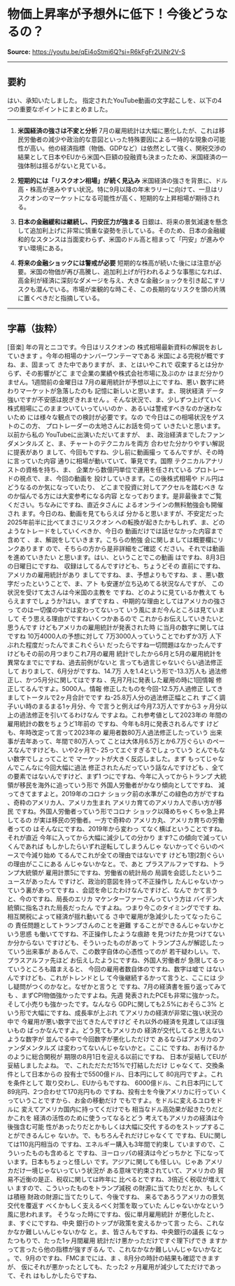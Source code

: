 # 物価上昇率が予想外に低下！今後どうなるの？

**Source:** <https://youtu.be/qEi4oStmi6Q?si=R6kFgFr2UiNr2V-S>

---

## 要約
はい、承知いたしました。
指定されたYouTube動画の文字起こしを、以下の4つの重要なポイントにまとめました。

---

1.  **米国経済の強さは不変と分析**
    7月の雇用統計は大幅に悪化したが、これは移民労働者の減少や政治的な意図といった特殊要因による一時的な現象の可能性が高い。他の経済指標（物価、GDPなど）は依然として強く、関税交渉の結果として日本やEUから米国へ巨額の投融資も決まったため、米国経済の一強体制は揺るがないと見ている。

2.  **短期的には「リスクオン相場」が続く見込み**
    米国経済の強さを背景に、ドル高・株高が進みやすい状況。特に9月以降の年末ラリーに向けて、一旦はリスクオンのマーケットになる可能性が高く、短期的な上昇相場が期待される。

3.  **日本の金融緩和は継続し、円安圧力が強まる**
    日銀は、将来の景気減速を懸念して追加利上げに非常に慎重な姿勢を示している。そのため、日本の金融緩和的なスタンスは当面変わらず、米国のドル高と相まって「円安」が進みやすい環境にある。

4.  **将来の金融ショックには警戒が必要**
    短期的な株高が続いた後には注意が必要。米国の物価が再び高騰し、追加利上げが行われるような事態になれば、高金利が経済に深刻なダメージを与え、大きな金融ショックを引き起こすリスクも潜んでいる。市場が楽観的な時こそ、この長期的なリスクを頭の片隅に置くべきだと指摘している。

---

## 字幕（抜粋）
[音楽] 年の背とニコです。今日はリスクオンの 株式相場最新資料の解説をおしていきます 。今年の相場のナンバーワンテーマである 米国による完税が概ですね、ま、固まって きた中でありますが、ま、とはいやこれで 収束するとは分からず、その影響がどこ まで企業の業績や株式会社市場に及ぶのか はまだ分かりません。1週間前の金曜日は 7月の雇用統計が予想以上にですね、悪い 数字に終わりマーケットが急落したのも 記憶に新しいと思います。ま、現状経済 データ強いですが不安感は脱ぎきれません 。そんな状況で、ま、少しずつ上げていく 株式相場にこのままついていっていいのか 、あるいは警戒すべきなのか迷わないため には様々な観点での検討が必要です。なの で今日はこの相場状況をゲストのこの方、 プロトレーダーの太地さんにお話を伺って いきたいと思います。以前から私の YouTubeに出演いただいてますが、 ま、政治経済までしたファンダメンタルズ と、ま、チャートのテクニカルを両方 合わせた分かりやすい解説に提表があり まして、今回もですね、少し前に動画撮っ てるんですが、その時に言っていた内容 通りに相場が動いていて、筆見です。国際 テクニカルアナリストの資格を持ち、ま、 企業から数億円単位で運用を任されている プロトレードの視点で、ま、今回の動画を 投けしていきます。この後株式相場や ドル円はどうなるのか気になっていたり、 どこまで投資に対してアクセルを踏むべき なのか悩んでる方には大変参考になる内容 となっております。是非最後までご覧 ください。ちなみにですね、直近タさんに よるオンラインの無料勉強会も開催され ます。今日のね、動画を見てもらえば 分かると思いますが、不安定だった 2025年前半に比べてまさにリスクオン への転換が起きたかもしれず、ま、どの ようなトレードをしていくべきか、今日の 動画だけでは話せなかった内容まで含めて 、ま、解説をしていきます。こちらの勉強 会に関しましては概要欄にリンクあります ので、そちらの方から是非詳細をご確認 ください。それでは動画を進めていきたい と思います。はい、ということでこの動画 はですね、8月3日の日曜日にですね、 収録はしてるんですけども、ちょうどその 直前にですね、アメリカの雇用統計があり ましてですね、ま、予想よりもですね、ま 、悪い数字だったということで、ま、アト も安運が立ち込めてる状況なんですが、 この状況を受けて太さんは今米国の主教を ですね、どのように見ているか教えて もらえますでしょうか?はい。まずですね 、中期的な理由としてはアメリカの強さっ てのは一切僕の中では変わってないって いう風にまだ今んところは見ていまして そう思える理由がですねいくつかあるので これからお伝えしていきたいと思うんです けどもアメリカの雇用統計が発表された時 に当月の数字に関してはですね 10万4000人の予想に対して 7万3000人っていうことでわずか3万 人下ぶれた程度だったんでまこれぐらい だったらですね一切問題はなかったんです けどもその前の月つまりこれ7月の雇用 統計でしたから6月と5月の雇用統計を 異常なまでにですね、過去前例がないと 言っても過言じゃないぐらい過法修正して おりまして、6月分がですね、14.7万 人を1.4という形で-13.3万人も 過法修正し、かつ5月分に関してはですね 、先月7月に発表した雇用の時に1回情報 修正してるんですよ。5000人。情報 修正したものを今回-12.5万人過修正 してきましてトータルで2ヶ月合計でです ね-25.8万人分の過法修正幅とこれ すごく調子いい時のまるまる1ヶ月分、今 で言うと例えば今月7.3万人ですから3 ヶ月分以上の過法修正を引いてるわけなん ですよね。これ参考値として2023年の 年間の雇用統計の数をちょうど1年前の ですね、今年も8月に発表されるんです けども、年時改定って言って2023年の 雇用者数80万人過法修正したっていう 出来事が去年あって、年間で80万人って ことは大体月6.5万とか6.7万ぐらい のペースなんですけども、いや2ヶ月で- 25ってエぐすぎるでしょっていう とんでもない数字でしょってことで マーケットが大きく反応しました。まず もってじゃなんでこんなに今回大幅に過法 修正されたんだっていう話なんですけども 、全ての要素ではないんですけど、まず1 つにですね、今年に入ってからトランプ 大統領が移民を海外に追っていう形で 外国人労働者がかなり傾向としてですね、 減ってきてますよと。2019年のコロナ ショック前の水準がこの緑色の方がですね 、奇粋のアメリカ人、アメリカ生まれ アメリカ育てのアメリカ人で赤い方が移民 ですね。外国人労働者っていう形でコロナ ショック以降めちゃくちゃ急上昇してるの が実は移民の労働者。一方で奇粋の アメリカ丸、アメリカ育ちの労働者っての はそんなにですね、2019年から変わっ てなく横ばということですね。それが直近 今年に入ってから大幅に減少しての分かり ます?この傾向で減っていくんであれば もしかしたらいずれ逆転してしまうんじゃ ないかってぐらいのペースで今減り始め てるんでこれが全ての理由ではないです けども1割2割ぐらいの理由がここにある んじゃないかなと。で、あと プラスアルファですね、トランプ大統領が 雇用計票5にですね、労働省の統計局の 局調を会認したというニュースがあったん ですけど、政治的意図を持って不正操作し たんじゃないかっていう裏があってですね 、会認を命じたわけなんですけど、なんで かて言うと、今のですね、局長のエリカ マケンターファーさんっていう方は バイデン大統領に指名された局長だったん ですよね。つまり今このタイミングでです ね、相互関税によって経済が揺れ動いてる さ中で雇用が急減少したってなったらこの 責任問題としてトランプさんのことを避難 することができるんじゃないかという思惑 も働いてですね、不正操作したような痕跡 を見つけたか見つけてないか分からない ですけども、そういったものがあって トランプさんが解認したっていう出来事が あるんで、この数字自体の心憑性ってのが 若干疑わしい。で、プラスアルファ先ほど お伝えしたようにですね、外国人労働者が 急限してるっていうところも踏まえると、 今回の雇用者数自体のですね、数字は嘘で はないんですけども、これがトレンドとし て今後継続するかって言うと、ここには 少し疑問がつくのかなと。なぜかと言うと ですね、7月の経済書を振り返ってみても 、まずCPI物価強かったですよね。先週 発表されたPCEも非常に強かった。 そして小売りも強かったです。なんなら GDPに関しても2.5%におそらこ3% という形で大幅にですね、成長率が上ぶれ てアメリカの経済が非常に強い状況の中で 今雇用が悪い数字で出てきたんですけど それ以外の経済を見渡してほぼ強いもの ばっかなんですよ。どう見てもアメリカの 経済が交代してると思えないような数字が 並んでる中で今回数字が悪化しただけで あるならばアメリカのファンダメンタルズ は変わってないんじゃないかと。ここに ですね、お有けるかのように総合関税が 期限の8月1日を迎える以前にですね、 日本が妥結してEUが妥結しましたよね。 で、これただただ15%で打結しただけ じゃなくて、交換条件として日本からの 投有士で5500億ドル、日本円にして 80兆円ですよ。これを条件として 取り交わし、EUからもですね、 6000億ドル、これ日本円にして 89兆円、2つ合わせて170兆円もの ですね、投有士を今後アメリカに行ってい くっていうことですから、お金の移動だけ でもですよ。をドルに変えるユロをドルに 変えてアメリカ国内に持ってくだけでも 相当なドル高効果が起きたりだとかこれを 経済の活性のために使うってなるとどう 考えてもアメリカの経済は今後強含む可能 性があったりだとかもしくは大幅に交代 するのをストップすることができるんじゃ ないか。で、もちろんそれだけじゃなくて ですね、EUに関しては110兆円相当の ですね、エネルギー購入も3年間で約束し ていますので、こういったものも含めると ですね、ヨーロッパの経済は今どっちかと 下になっています。日本もちょっと怪しい です。アジアに関しても怪しい。じゃあ アメリカだけ一境じゃないっていう状況が ある意味で約束されていて、アメリカの 貿易不近衡の是正、税収に関しては昨年に 比べるとですね、3倍近く税収が増えてい ますので、こういったものをトランプ減税 の財源に当てたりだとか、もしくは積極 財政の財源に当てたりして、今後ですね、 来るであろうアメリカの景気交代を覆返す べくかもしく支えるべく対策を取っていた んじゃないかなという風に思われます。 そうなった時にですね、仮に単月雇用統計 が悪化したと、ま、すぐにですね、中央 銀行のトップが政策を変えるかって言っ たら、これなかなか難しいんじゃないかな と。ま、皆さんもですね、中央銀行の議長 になったつもりで、たった1ヶ月間雇用 統計だけ悪かっただけですぐ理下げでき ますかって言ったら他の指標が強すぎるん で、これなかなか難しいんじゃないかなと 。で、9月のですね、FMCまでには、ま 、8月分の時計の結果も確認できますが、 仮にそれが悪かったとしても、たった2 ヶ月雇用が減少してただけであって、それ はもしかしたらですね、